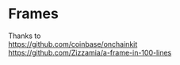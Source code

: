 # Frames

Thanks to <br />
https://github.com/coinbase/onchainkit <br />
https://github.com/Zizzamia/a-frame-in-100-lines <br />
